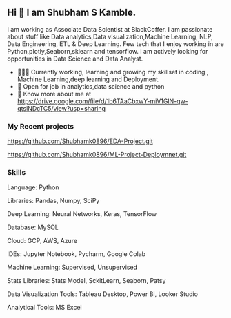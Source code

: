 ## Hi 👋 I am Shubham S Kamble. 
I am working as  Associate Data Scientist at BlackCoffer.
I am passionate about stuff like Data analytics,Data visualization,Machine Learning, NLP, Data Engineering, ETL & Deep Learning. 
Few tech that I enjoy working in are Python,plotly,Seaborn,sklearn and tensorflow. I am actively looking for opportunities in Data Science and Data Analyst.

- 👨🏽‍💻 Currently working, learning and growing my skillset in coding , Machine Learning,deep learning and Deployment.
- 🤝 Open for job in  analytics,data science and python
- 👨 Know more about me at https://drive.google.com/file/d/1b6TAaCbxwY-miV1GlN-gw-qtslNDcTC5/view?usp=sharing

### My Recent projects 
https://github.com/Shubhamk0896/EDA-Project.git

https://github.com/Shubhamk0896/ML-Project-Deploymnet.git

### Skills
Language: Python

Libraries: Pandas, Numpy, SciPy

Deep Learning: Neural Networks, Keras, TensorFlow

Database: MySQL

Cloud: GCP, AWS, Azure

IDEs: Jupyter Notebook, Pycharm, Google Colab

Machine Learning: Supervised, Unsupervised

Stats Libraries: Stats Model, SckitLearn, Seaborn, Patsy

Data Visualization Tools: Tableau Desktop, Power Bi, Looker Studio

Analytical Tools: MS Excel
